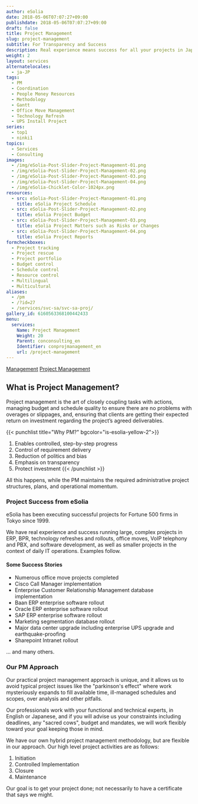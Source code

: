 ```yaml
---
author: eSolia
date: 2018-05-06T07:07:27+09:00
publishdate: 2018-05-06T07:07:27+09:00
draft: false
title: Project Management
slug: project-management
subtitle: For Transparency and Success
description: Real experience means success for all your projects in Japan and the Asia Pacific region. eSolia's Project Management methodology is practical and unique. - from eSolia Inc.
weight: 2
layout: services
alternatelocales:
  - ja-JP 
tags:
  - PM
  - Coordination
  - People Money Resources
  - Methodology
  - Gantt
  - Office Move Management
  - Technology Refresh
  - UPS Install Project
series:
  - top1
  - ninki1
topics:
  - Services
  - Consulting
images:
  - /img/eSolia-Post-Slider-Project-Management-01.png
  - /img/eSolia-Post-Slider-Project-Management-02.png
  - /img/eSolia-Post-Slider-Project-Management-03.png
  - /img/eSolia-Post-Slider-Project-Management-04.png
  - /img/eSolia-Chicklet-Color-1024px.png
resources:
  - src: eSolia-Post-Slider-Project-Management-01.png
    title: eSolia Project Schedule
  - src: eSolia-Post-Slider-Project-Management-02.png
    title: eSolia Project Budget
  - src: eSolia-Post-Slider-Project-Management-03.png
    title: eSolia Project Matters such as Risks or Changes
  - src: eSolia-Post-Slider-Project-Management-04.png
    title: eSolia Project Reports
formcheckboxes:
  - Project tracking
  - Project rescue
  - Project portfolio
  - Budget control
  - Schedule control
  - Resource control
  - Multilingual
  - Multicultural
aliases:
  - /pm
  - /?id=27
  - /services/svc-sa/svc-sa-proj/
gallery_id: 6160563368100442433
menu:
  services:
    Name: Project Management
    Weight: 20
    Parent: conconsulting_en
    Identifier: conprojmanagement_en
    url: /project-management
---
```


<div class="buttons has-addons is-hidden-tablet">
  <a class="button" href="/consulting"><span class="icon"><i class="fas fa-anchor"></i></span></a>
  <a class="button" href="/management">Management</a>
  <a class="button is-active" href="/project-management">Project Management</a>
</div>

## What is Project Management?

Project management is the art of closely coupling tasks with actions, managing budget and schedule quality to ensure there are no problems with overages or slippages, and, ensuring that clients are getting their expected return on investment regarding the project’s agreed deliverables.

{{< punchlist title="Why PM?" bgcolor="is-esolia-yellow-2">}}
1. Enables controlled, step-by-step progress
1. Control of requirement delivery
1. Reduction of politics and bias
1. Emphasis on transparency
1. Protect investment
{{< /punchlist >}}

All this happens, while the PM maintains the required administrative project structures, plans, and operational momentum.

### Project Success from eSolia

eSolia has been executing successful projects for Fortune 500 firms in Tokyo since 1999.

We have real experience and success running large, complex projects in ERP, BPR, technology refreshes and rollouts, office moves, VoIP telephony and PBX, and software development, as well as smaller projects in the context of daily IT operations. Examples follow.

#### Some Success Stories

* Numerous office move projects completed
* Cisco Call Manager implementation
* Enterprise Customer Relationship Management database implementation
* Baan ERP enterprise software rollout
* Oracle ERP enterprise software rollout
* SAP ERP enterprise software rollout
* Marketing segmentation database rollout
* Major data center upgrade including enterprise UPS upgrade and earthquake-proofing
* Sharepoint Intranet rollout

... and many others.

### Our PM Approach

Our practical project management approach is unique, and it allows us to avoid typical project issues like the "parkinson's effect" where work mysteriously expands to fill available time, ill-managed schedules and scopes, over analysis and other pitfalls.

Our professionals work with your functional and technical experts, in English or Japanese, and if you will advise us your constraints including deadlines, any "sacred cows", budget and mandates, we will work flexibly toward your goal keeping those in mind.

We have our own hybrid project management methodology, but are flexible in our approach. Our high level project activities are as follows:

1. Initiation
1. Controlled Implementation
1. Closure
1. Maintenance

Our goal is to get your project done; not necessarily to have a certificate that says we might.
